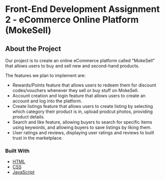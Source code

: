 # Front-End Development Assignment 2 - eCommerce Online Platform (MokeSell)

## About the Project

Our project is to create an online eCommerce platform called "MokeSell" that allows users to buy and sell new and second-hand products.

The features we plan to implement are:
- Rewards/Points feature that allows users to redeem them for discount codes/vouchers whenever they sell or buy stuff on MokeSell.
- Account creation and login feature that allows users to create an account and log into the platform.
- Create listings feature that allows users to create listing by selecting which category their product is in, upload prodcut photos, providing product details. 
- Search and like feature, allowing buyers to search for specific items using keywords, and allowing buyers to save listings by liking them.
- User ratings and reviews, displaying user ratings and reviews to built trust in the marketplace.


### Built With

- [HTML](https://developer.mozilla.org/en-US/docs/Web/HTML)
- [CSS](https://developer.mozilla.org/en-US/docs/Web/CSS)
- [JavaScript](https://developer.mozilla.org/en-US/docs/Web/JavaScript)
